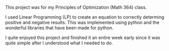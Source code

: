 This project was for my Principles of Optimization (Math 364) class.

I used Linear Programming (LP) to create an equation to correctly determing positive and negative results.
This was implemented using python and the wonderful libraries that have been made for python.

I quite enjoyed this project and finished it an entire week early since it was quite simple after I understood what I needed to do.

